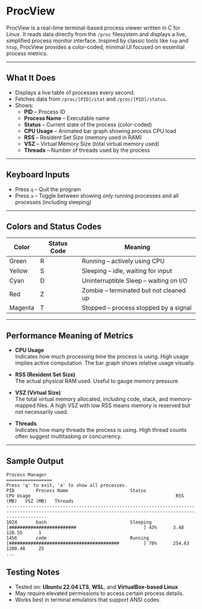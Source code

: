 # ProcView

ProcView is a real-time terminal-based process viewer written in C for Linux. It reads data directly from the `/proc` filesystem and displays a live, simplified process monitor interface.
Inspired by classic tools like `top` and `htop`, ProcView provides a color-coded, minimal UI focused on essential process metrics.

---

## What It Does

- Displays a live table of processes every second.
- Fetches data from `/proc/[PID]/stat` and `/proc/[PID]/status`.
- Shows:
  - **PID** – Process ID
  - **Process Name** – Executable name
  - **Status** – Current state of the process (color-coded)
  - **CPU Usage** – Animated bar graph showing process CPU load
  - **RSS** – Resident Set Size (memory used in RAM)
  - **VSZ** – Virtual Memory Size (total virtual memory used)
  - **Threads** – Number of threads used by the process

---

## Keyboard Inputs

- Press `q` – Quit the program  
- Press `a` – Toggle between showing only running processes and all processes (including sleeping)

---

## Colors and Status Codes

| Color     | Status Code | Meaning                                 |
|-----------|-------------|------------------------------------------|
| Green     | R           | Running – actively using CPU             |
| Yellow    | S           | Sleeping – idle, waiting for input       |
| Cyan      | D           | Uninterruptible Sleep – waiting on I/O   |
| Red       | Z           | Zombie – terminated but not cleaned up   |
| Magenta   | T           | Stopped – process stopped by a signal    |

---

## Performance Meaning of Metrics

- **CPU Usage**  
  Indicates how much processing time the process is using. High usage implies active computation. The bar graph shows relative usage visually.

- **RSS (Resident Set Size)**  
  The actual physical RAM used. Useful to gauge memory pressure.

- **VSZ (Virtual Size)**  
  The total virtual memory allocated, including code, stack, and memory-mapped files. A high VSZ with low RSS means memory is reserved but not necessarily used.

- **Threads**  
  Indicates how many threads the process is using. High thread counts often suggest multitasking or concurrency.

---

## Sample Output

```
Process Manager
=================
Press 'q' to exit, 'a' to show all processes.
PID        Process Name                       Status                  CPU Usage                                                      RSS (MB)   VSZ (MB)   Threads
-----------------------------------------------------------------------------------------------------------------------------------------------------------
1024       bash                               Sleeping                [#########################                         ] 43%      3.48       120.55      1
1456       code                               Running                 [#########################################         ] 78%      254.63     1200.48     25
...
```


## Testing Notes

* Tested on: **Ubuntu 22.04 LTS**, **WSL**, and **VirtualBox-based Linux**
* May require elevated permissions to access certain process details.
* Works best in terminal emulators that support ANSI codes.

